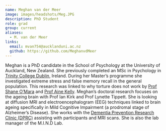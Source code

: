 ```yaml
---
name: Meghan van der Meer
image: images/headshots/Meg.JPG
description: PhD Student
role: grad
group: current
aliases:
  - M. van der Meer
links:
  email: mvan754@aucklanduni.ac.nz
  github: https://github.com/MeghanvdMeer 
---
```


Meghan is a PhD candidate in the School of Psychology at the University of Auckland, New Zealand. She previously completed an MSc in Psychology in [Trinity College Dublin](https://www.tcd.ie/), Ireland. During her Master’s programme she investigated extreme stress and false memory recall in the general population. This research was linked to why torture does not work by [Prof Shane O’Mara](https://www.tcd.ie/research/profiles/?profile=smomara) and [Prof Aine Kelly](https://www.tcd.ie/research/profiles/?profile=aikelly). 
Meghan’s doctoral research focuses on the ageing brain with Prof Ian Kirk and Prof Lynette Tippett. She is looking at diffusion MRI and electroencephalogram (EEG) techniques linked to brain ageing specifically in Mild Cognitive Impairment (a prodromal stage of Alzheimer’s Disease). She works with the [Dementia Prevention Research Clinic (DPRC)](https://www.auckland.ac.nz/en/fmhs/research/cbr/clinics/dprc.html) assisting with participants and MRI scans. She is also the lab manager of the M.I.N.D Lab. 

